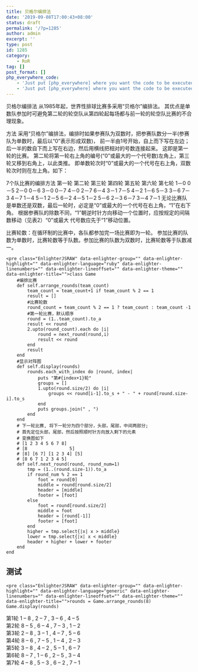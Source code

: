 ```yaml
---
title: 贝格尔编排法
date: '2019-09-08T17:00:43+08:00'
status: draft
permalink: '/?p=1285'
author: admin
excerpt: ''
type: post
id: 1285
category:
    - RoR
tag: []
post_format: []
php_everywhere_code:
    - 'Just put [php_everywhere] where you want the code to be executed.'
    - 'Just put [php_everywhere] where you want the code to be executed.'
---
```

贝格尔编排法 从1985年起，世界性排球比赛多采用“贝格尔”编排法。 其优点是单数队参加时可避免第二轮的轮空队从第四轮起每场都与前一轮的轮空队比赛的不合理现象。

方法 采用“贝格尔”编排法，编排时如果参赛队为双数时，把参赛队数分一半(参赛队为单数时，最后以“0”表示形成双数)， 前一半由1号开始，自上而下写在左边；后一半的数自下而上写在右边，然后用横线把相对的号数连接起来。 这即是第一轮的比赛。 第二轮将第一轮右上角的编号(“0”或最大的一个代号数)左角上，第三轮又移到右角上，以此类推。 即单数轮次时“0”或最大的一个代号在右上角，双数轮次时则在左上角。如下：

7个队比赛的编排方法 第一轮 第二轮 第三轮 第四轮 第五轮 第六轮 第七轮 1－0 0－5 2－0 0－6 3－0 0－7 4－0 2－7 6－4 3－1 7－5 4－2 1－6 5－3 3－6 7－3 4－7 1－4 5－1 2－5 6－2 4－5 1－2 5－6 2－3 6－7 3－4 7－1 无论比赛队是单数还是双数，最后一轮时，必定是“0”或最大的一个代号在右上角，“1”在右下角。 根据参赛队的除数不同，“1”朝逆时针方向移动一个位置时，应按规定的间隔数移动（见表2）“0”或最大 代号数应先于“1”移动位置。

比赛轮数：在循环制的比赛中，各队都参加完一场比赛即为一轮。 参加比赛的队数为单数时，比赛轮数等于队数。参加比赛的队数为双数时，比赛轮数等于队数减一。

```
<pre class="EnlighterJSRAW" data-enlighter-group="" data-enlighter-highlight="" data-enlighter-language="ruby" data-enlighter-linenumbers="" data-enlighter-lineoffset="" data-enlighter-theme="" data-enlighter-title="">class Game
    #编排比赛
    def self.arrange_rounds(team_count)
        team_count = team_count+1 if team_count % 2 == 1
        result = []
        #比赛轮数
        round_count = team_count % 2 == 1 ? team_count : team_count -1
        #第一轮比赛，默认顺序
        round = (1..team_count).to_a
        result << round
        2.upto(round_count).each do |i|
            round = next_round(round,i)
            result << round
        end
        result
    end
    #显示对阵图
    def self.display(rounds)
        rounds.each_with_index do |round, index|
            puts "第#{index+1}轮"
            groups = []
            1.upto(round.size/2) do |i|
                groups << round[i-1].to_s + " - " + round[round.size-i].to_s
            end
            puts groups.join(" , ")
        end
    end
    # 下一轮比赛, 将下一轮分为四个部分，头部，尾部，中间两部分;
    # 首先定位头部，尾部，然后按照顺时针方向放入剩下的元素
    # 变换图如下
    # [1 2 3 4 5 6 7 8]
    # [8                5]
    # [8] [6 7] [1 2 3 4] [5]
    # [8 6 7 1 2 3 4 5]
    def self.next_round(round, round_num=1)
        tmp = (1..(round.size-1)).to_a
        if round_num % 2 == 1
            foot = round[0]
            middle = round[round.size/2]
            header = [middle]
            footer = [foot]
        else
            foot = round[round.size/2]
            middle = foot
            header = [round[-1]]
            footer = [foot]
        end
        higher = tmp.select{|x| x > middle}
        lower = tmp.select{|x| x < middle}
        header + higher + lower + footer
    end
end
```

测试
--

```
<pre class="EnlighterJSRAW" data-enlighter-group="" data-enlighter-highlight="" data-enlighter-language="generic" data-enlighter-linenumbers="" data-enlighter-lineoffset="" data-enlighter-theme="" data-enlighter-title="">rounds = Game.arrange_rounds(8)
Game.display(rounds)
```

第1轮 1 – 8 , 2 – 7 , 3 – 6 , 4 – 5   
第2轮 8 – 5 , 6 – 4 , 7 – 3 , 1 – 2   
第3轮 2 – 8 , 3 – 1 , 4 – 7 , 5 – 6   
第4轮 8 – 6 , 7 – 5 , 1 – 4 , 2 – 3   
第5轮 3 – 8 , 4 – 2 , 5 – 1 , 6 – 7   
第6轮 8 – 7 , 1 – 6 , 2 – 5 , 3 – 4   
第7轮 4 – 8 , 5 – 3 , 6 – 2 , 7 – 1